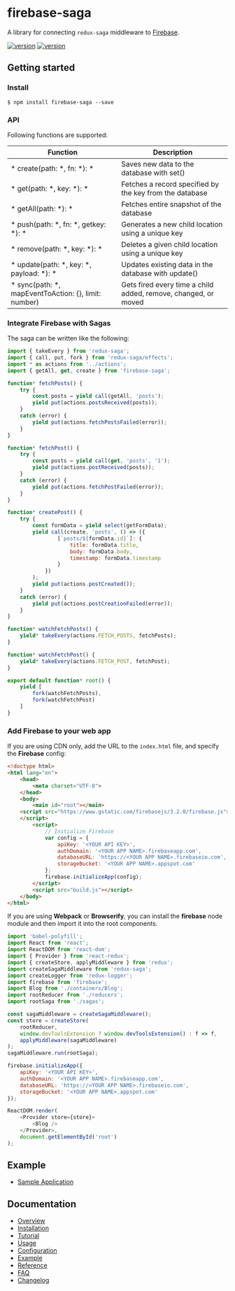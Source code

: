 # firebase-saga

A library for connecting `redux-saga` middleware to <a href="https://firebase.google.com/">Firebase</a>.

[![version](https://img.shields.io/npm/v/firebase-saga.svg?style=flat-square)](https://www.npmjs.com/package/firebase-saga)
[![version](https://img.shields.io/npm/dt/firebase-saga.svg?style=flat-square)](https://www.npmjs.com/package/firebase-saga)

## Getting started

### Install

```
$ npm install firebase-saga --save
```

### API

Following functions are supported:

| Function                                             | Description                                                    |
|------------------------------------------------------|----------------------------------------------------------------|
| * create(path: *, fn: *): *                          | Saves new data to the database with set()                      |
| * get(path: *, key: *): *                            | Fetches a record specified by the key from the database        |
| * getAll(path: *): *                                 | Fetches entire snapshot of the database                        |
| * push(path: *, fn: *, getkey: *): *                 | Generates a new child location using a unique key              |
| * remove(path: *, key: *): *                         | Deletes a given child location using a unique key              |
| * update(path: *, key: *, payload: *): *             | Updates existing data in the database with update()            |
| * sync(path: *, mapEventToAction: {}, limit: number) | Gets fired every time a child added, remove, changed, or moved |                                                         |

### Integrate Firebase with Sagas

The saga can be written like the following:

```js
import { takeEvery } from 'redux-saga';
import { call, put, fork } from 'redux-saga/effects';
import * as actions from '../actions';
import { getAll, get, create } from 'firebase-saga';

function* fetchPosts() {
    try {
        const posts = yield call(getAll, 'posts');
        yield put(actions.postsReceived(posts));
    }
    catch (error) {
        yield put(actions.fetchPostsFailed(error));
    }
}

function* fetchPost() {
    try {
        const posts = yield call(get, 'posts', '1');
        yield put(actions.postReceived(posts));
    }
    catch (error) {
        yield put(actions.fetchPostFailed(error));
    }
}

function* createPost() {
    try {
        const formData = yield select(getFormData);
        yield call(create, 'posts', () => ({
                [`posts/${formData.id}`]: {
                    title: formData.title,
                    body: formData.body,
                    timestamp: formData.timestamp
                }
            })
        );
        yield put(actions.postCreated());
    }
    catch (error) {
        yield put(actions.postCreationFailed(error));
    }
}

function* watchFetchPosts() {
    yield* takeEvery(actions.FETCH_POSTS, fetchPosts);
}

function* watchFetchPost() {
    yield* takeEvery(actions.FETCH_POST, fetchPost);
}

export default function* root() {
    yield [
        fork(watchFetchPosts),
        fork(watchFetchPost)
    ]
}
```

### Add Firebase to your web app

If you are using CDN only, add the URL to the `index.html` file, and specify the **Firebase** config:

```html
<!doctype html>
<html lang="en">
	<head>
		<meta charset="UTF-8">
	</head>
	<body>
		<main id="root"></main>
    <script src="https://www.gstatic.com/firebasejs/3.2.0/firebase.js">
    </script>
		<script>
			// Initialize Firebase
			var config = {
				apiKey: '<YOUR API KEY>',
				authDomain: '<YOUR APP NAME>.firebaseapp.com',
				databaseURL: 'https://<YOUR APP NAME>.firebaseio.com',
				storageBucket: '<YOUR APP NAME>.appspot.com'
			};
			firebase.initializeApp(config);
		</script>
		<script src="build.js"></script>
	</body>
</html>
```

If you are using **Webpack** or **Browserify**, you can install the **firebase** node module and then import it into the root components.

```js
import 'babel-polyfill';
import React from 'react';
import ReactDOM from 'react-dom';
import { Provider } from 'react-redux';
import { createStore, applyMiddleware } from 'redux';
import createSagaMiddleware from 'redux-saga';
import createLogger from 'redux-logger';
import firebase from 'firebase';
import Blog from './containers/Blog';
import rootReducer from './reducers';
import rootSaga from './sagas';

const sagaMiddleware = createSagaMiddleware();
const store = createStore(
    rootReducer,
    window.devToolsExtension ? window.devToolsExtension() : f => f,
    applyMiddleware(sagaMiddleware)
);
sagaMiddleware.run(rootSaga);

firebase.initializeApp({
    apiKey: '<YOUR API KEY>',
    authDomain: '<YOUR APP NAME>.firebaseapp.com',
    databaseURL: 'https://<YOUR APP NAME>.firebaseio.com',
    storageBucket: '<YOUR APP NAME>.appspot.com'
});

ReactDOM.render(
    <Provider store={store}>
        <Blog />
    </Provider>,
    document.getElementById('root')
);
```

## Example

* [Sample Application](https://github.com/szaranger/firebase-saga/tree/master/examples/blog)

## Documentation

* [Overview](http://szaranger.github.io/firebase-saga/docs/manual/overview.html)
* [Installation](http://szaranger.github.io/firebase-saga/docs/manual/installation.html)
* [Tutorial](http://szaranger.github.io/firebase-saga/docs/manual/tutorial.html)
* [Usage](http://szaranger.github.io/firebase-saga/docs/manual/usage.html)
* [Configuration](http://szaranger.github.io/firebase-saga/docs/manual/configuration.html)
* [Example](http://szaranger.github.io/firebase-saga/docs/manual/example.html)
* [Reference](http://szaranger.github.io/firebase-saga/docs/identifiers.html)
* [FAQ](http://szaranger.github.io/firebase-saga/docs/manual/faq.html)
* [Changelog](http://szaranger.github.io/firebase-saga/docs/manual/changelog.html)
